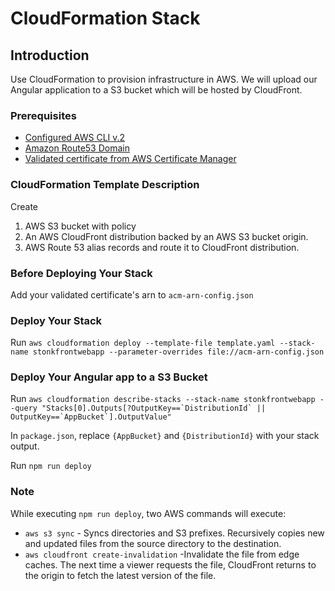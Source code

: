 # CloudFormation Stack

## Introduction
Use CloudFormation to provision infrastructure in AWS. We will upload our Angular application to a S3 bucket which will be hosted by CloudFront. 

### Prerequisites
* [Configured AWS CLI v.2](https://docs.aws.amazon.com/cli/latest/userguide/install-cliv2.html)
* [Amazon Route53 Domain](https://docs.aws.amazon.com/Route53/latest/DeveloperGuide/domain-register.html) 
* [Validated certificate from AWS Certificate Manager](https://docs.aws.amazon.com/acm/latest/userguide/gs-acm-request-public.html) 

### CloudFormation Template Description
Create
  1. AWS S3 bucket with policy
  2. An AWS CloudFront distribution backed by an AWS S3 bucket origin. 
  3. AWS Route 53 alias records and route it to CloudFront distribution.

### Before Deploying Your Stack
Add your validated certificate's arn to `acm-arn-config.json`

### Deploy Your Stack 
Run `aws cloudformation deploy --template-file template.yaml --stack-name stonkfrontwebapp --parameter-overrides file://acm-arn-config.json`

### Deploy Your Angular app to a S3 Bucket
Run ```aws cloudformation describe-stacks --stack-name stonkfrontwebapp --query "Stacks[0].Outputs[?OutputKey==`DistributionId` || OutputKey==`AppBucket`].OutputValue"```

In `package.json`, replace `{AppBucket}` and `{DistributionId}` with your stack output. 

Run `npm run deploy`

### Note
While executing `npm run deploy`, two AWS commands will execute:
* `aws s3 sync` - Syncs directories and S3 prefixes. Recursively copies new and updated files from the source directory to the destination. 
* `aws cloudfront create-invalidation` -Invalidate the file from edge caches. The next time a viewer requests the file, CloudFront returns to the origin to fetch the latest version of the file.  
